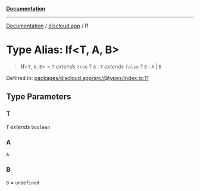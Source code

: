 [**Documentation**](../../README.md)

***

[Documentation](../../packages.md) / [discloud.app](../README.md) / If

# Type Alias: If\<T, A, B\>

> **If**\<`T`, `A`, `B`\> = `T` *extends* `true` ? `A` : `T` *extends* `false` ? `B` : `A` \| `B`

Defined in: [packages/discloud.app/src/@types/index.ts:11](https://github.com/discloud/discloud.app/blob/e06d08869d94db25520cbe5fdcc3cdbc242fb0cb/packages/discloud.app/src/@types/index.ts#L11)

## Type Parameters

### T

`T` *extends* `boolean`

### A

`A`

### B

`B` = `undefined`
